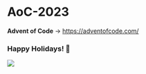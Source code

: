 # AoC-2023
**Advent of Code**  -> https://adventofcode.com/


### Happy Holidays! 🎄
<img src="https://blogs.sap.com/wp-content/uploads/2020/11/EkaoQQTXEAMA4BN.jpg">
